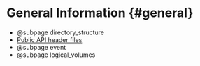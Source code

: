 # General Information {#general}

- @subpage directory_structure
- [Public API header files](files.html)
- @subpage event
- @subpage logical_volumes
